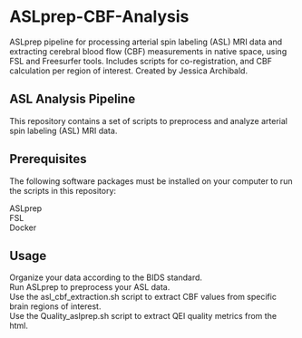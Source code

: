 # ASLprep-CBF-Analysis
ASLprep pipeline for processing arterial spin labeling (ASL) MRI data and extracting cerebral blood flow (CBF) measurements in native space, using FSL and Freesurfer tools. Includes scripts for co-registration, and CBF calculation per region of interest. Created by Jessica Archibald.

## ASL Analysis Pipeline
This repository contains a set of scripts to preprocess and analyze arterial spin labeling (ASL) MRI data.

## Prerequisites
The following software packages must be installed on your computer to run the scripts in this repository:

ASLprep<br>
FSL<br>
Docker<br>

## Usage

Organize your data according to the BIDS standard.<br>
Run ASLprep to preprocess your ASL data.<br>
Use the asl_cbf_extraction.sh script to extract CBF values from specific brain regions of interest.<br>
Use the Quality_aslprep.sh script to extract QEI quality metrics from the html.<br>
